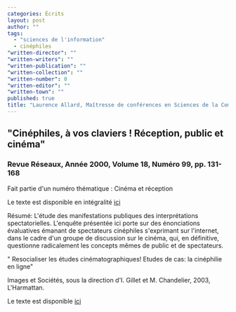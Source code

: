 ```yaml
---
categories: Écrits
layout: post
author: ""
tags: 
  - "sciences de l'information"
  - cinéphiles
"written-director": ""
"written-writers": ""
"written-publication": ""
"written-collection": ""
"written-number": 0
"written-editor": ""
"written-town": ""
published: true
title: "Laurence Allard, Maîtresse de conférences en Sciences de la Communication"
---
```



## "Cinéphiles, à vos claviers ! Réception, public et cinéma"

### Revue Réseaux,  Année 2000,  Volume 18,  Numéro 99,  pp. 131-168

Fait partie d'un numéro thématique : Cinéma et réception

Le texte est disponible en intégralité [ici](http://www.persee.fr/doc/reso_0751-7971_2000_num_18_99_2198)

Résumé: 
L'étude des manifestations publiques des interprétations spectatorielles. L'enquête présentée ici porte sur des énonciations évaluatives émanant de spectateurs cinéphiles s'exprimant sur l'internet, dans le cadre d'un groupe de discussion sur le cinéma, qui, en définitive, questionne radicalement les concepts mêmes de public et de spectateurs.

" Resocialiser les études cinématographiques! Etudes de cas: la cinéphilie en ligne"

Images et Sociétés, sous la direction d'I. Gillet et M. Chandelier, 2003, L'Harmattan. 

Le texte est disponible [ici](http://culturesexpressives.fr/lib/exe/fetch.php?media=cinephilie_en_ligne.pdf)


